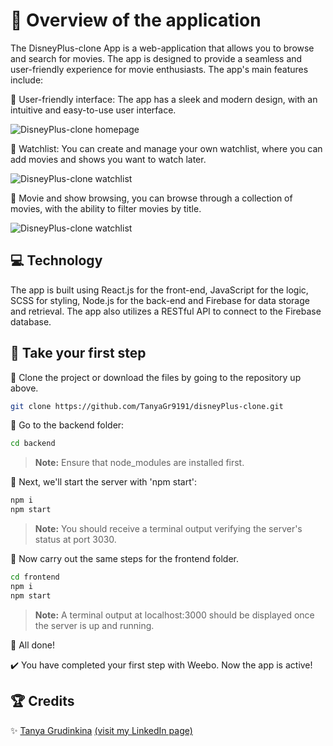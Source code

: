 # 🚀 Overview of the application

The DisneyPlus-clone App is a web-application that allows you to browse and search for movies. The app is designed to provide a seamless and user-friendly experience for movie enthusiasts. The app's main features include:

📌 User-friendly interface: The app has a sleek and modern design, with an intuitive and easy-to-use user interface.

![DisneyPlus-clone homepage](https://res.cloudinary.com/dxwlsxl5s/image/upload/v1673537638/2_h1obgq.jpg)

📌 Watchlist: You can create and manage your own watchlist, where you can add movies and shows you want to watch later.

![DisneyPlus-clone watchlist](https://res.cloudinary.com/dxwlsxl5s/image/upload/v1673537742/7_myhmaz.jpg)

📌 Movie and show browsing, you can browse through a collection of movies, with the ability to filter movies by title.

![DisneyPlus-clone watchlist](https://res.cloudinary.com/dxwlsxl5s/image/upload/v1673537878/8_mti8xr.jpg)

## 💻 Technology

The app is built using React.js for the front-end, JavaScript for the logic, SCSS for styling, Node.js for the back-end and Firebase for data storage and retrieval. The app also utilizes a RESTful API to connect to the Firebase database.


## 🐾 Take your first step

🔹 Clone the project or download the files by going to the repository up above.

```sh
git clone https://github.com/TanyaGr9191/disneyPlus-clone.git
```
🔹 Go to the backend folder:
```sh
cd backend
```
>**Note:** Ensure that node_modules are installed first.

🔹 Next, we'll start the server with 'npm start':
```sh
npm i
npm start
```
>**Note:** You should receive a terminal output verifying the server's status at port 3030.

🔹 Now carry out the same steps for the frontend folder.
```sh
cd frontend
npm i
npm start
```

>**Note:** A terminal output at localhost:3000 should be displayed once the server is up and running.

👏 All done! 

✔️ You have completed your first step with Weebo. Now the app is active!

## 🏆 Credits

✨ [Tanya Grudinkina](https://github.com/TanyaGr9191) [(visit my LinkedIn page)](https://www.linkedin.com/in/tanya-grudinkina/)
